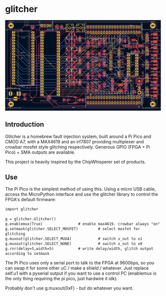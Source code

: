 # glitcher

![Glitcher Schematic](glitcher_kicad.png)

## Introduction

Glitcher is a homebrew fault injection system, built around a Pi Pico and CMOD A7, with a MAX4619 and an irf7807 providing multiplexer and crowbar mosfet style glitching respectively. Generous GPIO (FPGA + Pi Pico) + SMA outputs are available.

This project is heavily inspired by the ChipWhisperer set of products.

## Use

The Pi Pico is the simplest method of using this. Using a micro USB cable, access the MicroPython interface and use the glitcher library to control the FPGA's default firmware:

```
import glitcher

g = glitcher.Glitcher()
g.enablemux(True)                # enable max4619. crowbar always "on"
g.setmask(glitcher.SELECT_MOSFET)         # select mosfet for glitching
g.muxout(glitcher.SELECT_MUXA)            # switch x_out to x1
g.muxout(glitcher.SELECT_NONE)            # switch x_out to x0
g.rnr(delay=5,width=5)           # write delay/width, glitch output according to setmask
```

The Pi Pico uses only a serial port to talk to the FPGA at 9600bps, so you can swap it for some other uC / make a shield / whatever. Just replace self.u1 with a pyserial output if you want to use a control PC (enablemux is the only thing requiring the pi pico, just hardwire it idk).

Probably don't use g.muxout(0xF) - but do whatever you want.